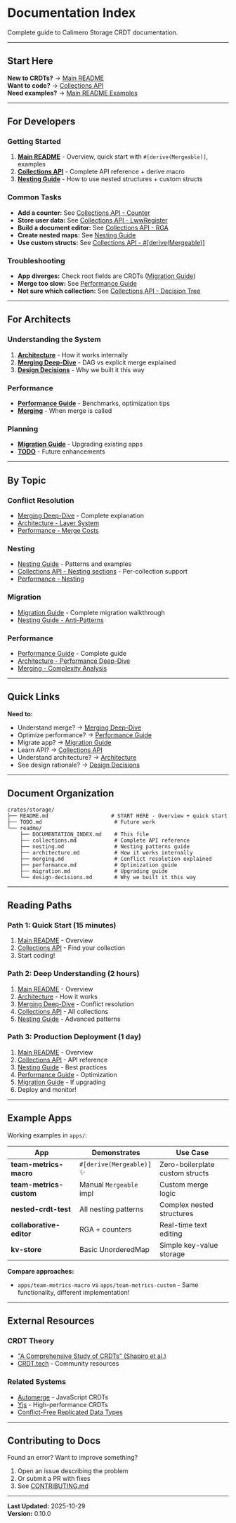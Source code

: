# Documentation Index

Complete guide to Calimero Storage CRDT documentation.

---

## Start Here

**New to CRDTs?** → [Main README](../README.md)  
**Want to code?** → [Collections API](collections.md)  
**Need examples?** → [Main README Examples](../README.md#examples)

---

## For Developers

### Getting Started
1. **[Main README](../README.md)** - Overview, quick start with `#[derive(Mergeable)]`, examples
2. **[Collections API](collections.md)** - Complete API reference + derive macro
3. **[Nesting Guide](nesting.md)** - How to use nested structures + custom structs

### Common Tasks
- **Add a counter:** See [Collections API - Counter](collections.md#counter)
- **Store user data:** See [Collections API - LwwRegister](collections.md#lwwregistert)
- **Build a document editor:** See [Collections API - RGA](collections.md#replicatedgrowablearray-rga)
- **Create nested maps:** See [Nesting Guide](nesting.md#pattern-3-nested-maps-two-levels)
- **Use custom structs:** See [Collections API - #[derive(Mergeable)]](collections.md#using-custom-structs-derivemergeable)

### Troubleshooting
- **App diverges:** Check root fields are CRDTs ([Migration Guide](migration.md))
- **Merge too slow:** See [Performance Guide](performance.md#optimization-tips)
- **Not sure which collection:** See [Collections API - Decision Tree](collections.md#quick-selection-guide)

---

## For Architects

### Understanding the System
1. **[Architecture](architecture.md)** - How it works internally
2. **[Merging Deep-Dive](merging.md)** - DAG vs explicit merge explained
3. **[Design Decisions](design-decisions.md)** - Why we built it this way

### Performance
- **[Performance Guide](performance.md)** - Benchmarks, optimization tips
- **[Merging](merging.md#merge-frequency-analysis)** - When merge is called

### Planning
- **[Migration Guide](migration.md)** - Upgrading existing apps
- **[TODO](../../../TODO.md)** - Future enhancements

---

## By Topic

### Conflict Resolution
- [Merging Deep-Dive](merging.md) - Complete explanation
- [Architecture - Layer System](architecture.md#the-three-layer-system)
- [Performance - Merge Costs](performance.md#operation-costs)

### Nesting
- [Nesting Guide](nesting.md) - Patterns and examples
- [Collections API - Nesting sections](collections.md) - Per-collection support
- [Performance - Nesting](performance.md#nesting-performance)

### Migration
- [Migration Guide](migration.md) - Complete migration walkthrough
- [Nesting Guide - Anti-Patterns](nesting.md#anti-patterns-what-not-to-do)

### Performance
- [Performance Guide](performance.md) - Complete guide
- [Architecture - Performance Deep-Dive](architecture.md#performance-deep-dive)
- [Merging - Complexity Analysis](merging.md#merge-complexity-analysis)

---

## Quick Links

**Need to:**
- Understand merge? → [Merging Deep-Dive](merging.md)
- Optimize performance? → [Performance Guide](performance.md)
- Migrate app? → [Migration Guide](migration.md)
- Learn API? → [Collections API](collections.md)
- Understand architecture? → [Architecture](architecture.md)
- See design rationale? → [Design Decisions](design-decisions.md)

---

## Document Organization

```
crates/storage/
├── README.md                    # START HERE - Overview + quick start
├── TODO.md                       # Future work
└── readme/
    ├── DOCUMENTATION_INDEX.md    # This file
    ├── collections.md            # Complete API reference
    ├── nesting.md                # Nesting patterns guide
    ├── architecture.md           # How it works internally
    ├── merging.md                # Conflict resolution explained
    ├── performance.md            # Optimization guide
    ├── migration.md              # Upgrading guide
    └── design-decisions.md       # Why we built it this way
```

---

## Reading Paths

### Path 1: Quick Start (15 minutes)

1. [Main README](../README.md) - Overview
2. [Collections API](collections.md) - Find your collection
3. Start coding!

### Path 2: Deep Understanding (2 hours)

1. [Main README](../README.md) - Overview
2. [Architecture](architecture.md) - How it works
3. [Merging Deep-Dive](merging.md) - Conflict resolution
4. [Collections API](collections.md) - All collections
5. [Nesting Guide](nesting.md) - Advanced patterns

### Path 3: Production Deployment (1 day)

1. [Main README](../README.md) - Overview
2. [Collections API](collections.md) - API reference
3. [Nesting Guide](nesting.md) - Best practices
4. [Performance Guide](performance.md) - Optimization
5. [Migration Guide](migration.md) - If upgrading
6. Deploy and monitor!

---

## Example Apps

Working examples in `apps/`:

| App | Demonstrates | Use Case |
|-----|--------------|----------|
| **team-metrics-macro** | `#[derive(Mergeable)]` ✨ | Zero-boilerplate custom structs |
| **team-metrics-custom** | Manual `Mergeable` impl | Custom merge logic |
| **nested-crdt-test** | All nesting patterns | Complex nested structures |
| **collaborative-editor** | RGA + counters | Real-time text editing |
| **kv-store** | Basic UnorderedMap | Simple key-value storage |

**Compare approaches:**
- `apps/team-metrics-macro` vs `apps/team-metrics-custom` - Same functionality, different implementation!

---

## External Resources

### CRDT Theory
- ["A Comprehensive Study of CRDTs" (Shapiro et al.)](https://arxiv.org/abs/1011.5808)
- [CRDT.tech](https://crdt.tech/) - Community resources

### Related Systems
- [Automerge](https://automerge.org/) - JavaScript CRDTs
- [Yjs](https://docs.yjs.dev/) - High-performance CRDTs
- [Conflict-Free Replicated Data Types](https://en.wikipedia.org/wiki/Conflict-free_replicated_data_type)

---

## Contributing to Docs

Found an error? Want to improve something?

1. Open an issue describing the problem
2. Or submit a PR with fixes
3. See [CONTRIBUTING.md](../../../CONTRIBUTING.md)

---

**Last Updated:** 2025-10-29  
**Version:** 0.10.0


